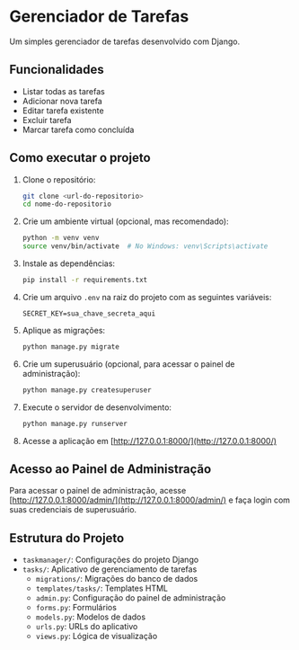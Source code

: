 # Gerenciador de Tarefas

Um simples gerenciador de tarefas desenvolvido com Django.

## Funcionalidades

- Listar todas as tarefas
- Adicionar nova tarefa
- Editar tarefa existente
- Excluir tarefa
- Marcar tarefa como concluída

## Como executar o projeto

1. Clone o repositório:
   ```bash
   git clone <url-do-repositorio>
   cd nome-do-repositorio
   ```

2. Crie um ambiente virtual (opcional, mas recomendado):
   ```bash
   python -m venv venv
   source venv/bin/activate  # No Windows: venv\Scripts\activate
   ```

3. Instale as dependências:
   ```bash
   pip install -r requirements.txt
   ```

4. Crie um arquivo `.env` na raiz do projeto com as seguintes variáveis:
   ```
   SECRET_KEY=sua_chave_secreta_aqui
   ```

5. Aplique as migrações:
   ```bash
   python manage.py migrate
   ```

6. Crie um superusuário (opcional, para acessar o painel de administração):
   ```bash
   python manage.py createsuperuser
   ```

7. Execute o servidor de desenvolvimento:
   ```bash
   python manage.py runserver
   ```

8. Acesse a aplicação em [http://127.0.0.1:8000/](http://127.0.0.1:8000/)

## Acesso ao Painel de Administração

Para acessar o painel de administração, acesse [http://127.0.0.1:8000/admin/](http://127.0.0.1:8000/admin/) e faça login com suas credenciais de superusuário.

## Estrutura do Projeto

- `taskmanager/`: Configurações do projeto Django
- `tasks/`: Aplicativo de gerenciamento de tarefas
  - `migrations/`: Migrações do banco de dados
  - `templates/tasks/`: Templates HTML
  - `admin.py`: Configuração do painel de administração
  - `forms.py`: Formulários
  - `models.py`: Modelos de dados
  - `urls.py`: URLs do aplicativo
  - `views.py`: Lógica de visualização
